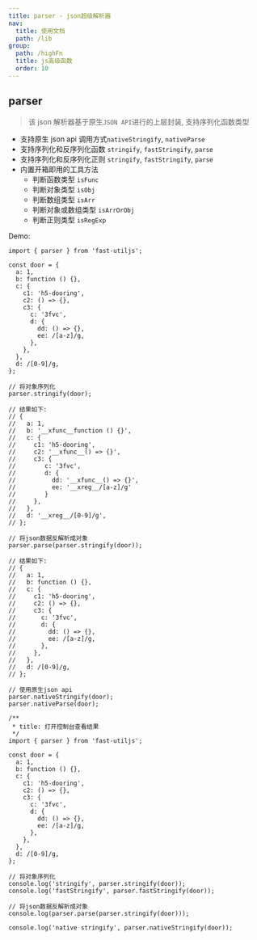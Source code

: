 ```yaml
---
title: parser - json超级解析器
nav:
  title: 使用文档
  path: /lib
group:
  path: /highFn
  title: js高级函数
  order: 10
---
```


## parser

> 该 json 解析器基于原生`JSON API`进行的上层封装, 支持序列化函数类型

- 支持原生 json api 调用方式`nativeStringify`, `nativeParse`
- 支持序列化和反序列化函数 `stringify`, `fastStringify`, `parse`
- 支持序列化和反序列化正则 `stringify`, `fastStringify`, `parse`
- 内置开箱即用的工具方法
  - 判断函数类型 `isFunc`
  - 判断对象类型 `isObj`
  - 判断数组类型 `isArr`
  - 判断对象或数组类型 `isArrOrObj`
  - 判断正则类型 `isRegExp`

Demo:

```tsx | pure
import { parser } from 'fast-utiljs';

const door = {
  a: 1,
  b: function () {},
  c: {
    c1: 'h5-dooring',
    c2: () => {},
    c3: {
      c: '3fvc',
      d: {
        dd: () => {},
        ee: /[a-z]/g,
      },
    },
  },
  d: /[0-9]/g,
};

// 将对象序列化
parser.stringify(door);

// 结果如下:
// {
//   a: 1,
//   b: '__xfunc__function () {}',
//   c: {
//     c1: 'h5-dooring',
//     c2: '__xfunc__() => {}',
//     c3: {
//        c: '3fvc',
//        d: {
//          dd: '__xfunc__() => {}',
//          ee: '__xreg__/[a-z]/g'
//        }
//     },
//   },
//   d: '__xreg__/[0-9]/g',
// };

// 将json数据反解析成对象
parser.parse(parser.stringify(door));

// 结果如下:
// {
//   a: 1,
//   b: function () {},
//   c: {
//     c1: 'h5-dooring',
//     c2: () => {},
//     c3: {
//       c: '3fvc',
//       d: {
//         dd: () => {},
//         ee: /[a-z]/g,
//       },
//     },
//   },
//   d: /[0-9]/g,
// };

// 使用原生json api
parser.nativeStringify(door);
parser.nativeParse(door);
```

```tsx
/**
 * title: 打开控制台查看结果
 */
import { parser } from 'fast-utiljs';

const door = {
  a: 1,
  b: function () {},
  c: {
    c1: 'h5-dooring',
    c2: () => {},
    c3: {
      c: '3fvc',
      d: {
        dd: () => {},
        ee: /[a-z]/g,
      },
    },
  },
  d: /[0-9]/g,
};

// 将对象序列化
console.log('stringify', parser.stringify(door));
console.log('fastStringify', parser.fastStringify(door));

// 将json数据反解析成对象
console.log(parser.parse(parser.stringify(door)));

console.log('native stringify', parser.nativeStringify(door));
```
